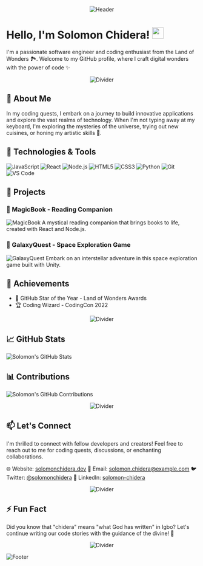 <p align="center">
  <img src="https:///Github_Logos/Github_logo.png" alt="Header">
</p>

# Hello, I'm Solomon Chidera! <img src="https://your-profile-beautifier.com/assets/wave.gif" width="30px">

I'm a passionate software engineer and coding enthusiast from the Land of Wonders 🏞️. Welcome to my GitHub profile, where I craft digital wonders with the power of code ✨

<p align="center">
  <img src="https://your-profile-beautifier.com/assets/divider.png" alt="Divider">
</p>

## 🌱 About Me

In my coding quests, I embark on a journey to build innovative applications and explore the vast realms of technology. When I'm not typing away at my keyboard, I'm exploring the mysteries of the universe, trying out new cuisines, or honing my artistic skills 🎨.

## 🔧 Technologies & Tools

![JavaScript](https://img.shields.io/badge/-JavaScript-%23F7DF1E?style=flat-square&logo=javascript&logoColor=black)
![React](https://img.shields.io/badge/-React-%2361DAFB?style=flat-square&logo=react&logoColor=white)
![Node.js](https://img.shields.io/badge/-Node.js-%23339933?style=flat-square&logo=node.js&logoColor=white)
![HTML5](https://img.shields.io/badge/-HTML5-%23E34F26?style=flat-square&logo=html5&logoColor=white)
![CSS3](https://img.shields.io/badge/-CSS3-%231572B6?style=flat-square&logo=css3&logoColor=white)
![Python](https://img.shields.io/badge/-Python-%233776AB?style=flat-square&logo=python&logoColor=white)
![Git](https://img.shields.io/badge/-Git-%23F05032?style=flat-square&logo=git&logoColor=white)
![VS Code](https://img.shields.io/badge/-VS%20Code-%23007ACC?style=flat-square&logo=visual-studio-code&logoColor=white)

## 🚀 Projects

### 🚀 MagicBook - Reading Companion
![MagicBook](https://your-profile-beautifier.com/assets/magicbook.jpg)
A mystical reading companion that brings books to life, created with React and Node.js.

### 🌌 GalaxyQuest - Space Exploration Game
![GalaxyQuest](https://your-profile-beautifier.com/assets/galaxyquest.jpg)
Embark on an interstellar adventure in this space exploration game built with Unity.

## 🌟 Achievements

- 🌟 GitHub Star of the Year - Land of Wonders Awards
- 🏆 Coding Wizard - CodingCon 2022

<p align="center">
  <img src="https://your-profile-beautifier.com/assets/divider.png" alt="Divider">
</p>

## 📈 GitHub Stats

![Solomon's GitHub Stats](https://github-readme-stats.vercel.app/api?username=solomonchidera&show_icons=true&theme=radical&hide_title=true&count_private=true)

## 📊 Contributions

![Solomon's GitHub Contributions](https://github-readme-streak-stats.herokuapp.com/?user=solomonchidera&theme=highcontrast)

<p align="center">
  <img src="https://your-profile-beautifier.com/assets/divider.png" alt="Divider">
</p>

## 📫 Let's Connect

I'm thrilled to connect with fellow developers and creators! Feel free to reach out to me for coding quests, discussions, or enchanting collaborations.

🌐 Website: [solomonchidera.dev](https://solomonchidera.dev)
📧 Email: solomon.chidera@example.com
🐦 Twitter: [@solomonchidera](https://twitter.com/solomonchidera)
🔗 LinkedIn: [solomon-chidera](https://www.linkedin.com/in/solomon-chidera)

<p align="center">
  <img src="https://your-profile-beautifier.com/assets/divider.png" alt="Divider">
</p>

## ⚡ Fun Fact

Did you know that "chidera" means "what God has written" in Igbo? Let's continue writing our code stories with the guidance of the divine! 🙏

<p align="center">
  <img src="https://your-profile-beautifier.com/assets/divider.png" alt="Divider">
</p>

![Footer](https://your-profile-beautifier.com/assets/footer.png)

